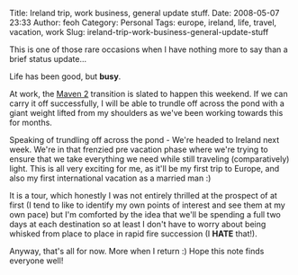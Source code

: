 Title: Ireland trip, work business, general update stuff.
Date: 2008-05-07 23:33
Author: feoh
Category: Personal
Tags: europe, ireland, life, travel, vacation, work
Slug: ireland-trip-work-business-general-update-stuff

This is one of those rare occasions when I have nothing more to say than
a brief status update...

<!--more-->

Life has been good, but **busy**.

At work, the [Maven
2](http://maven.apache.org/ "Maven - Welcome to Maven") transition is
slated to happen this weekend. If we can carry it off successfully, I
will be able to trundle off across the pond with a giant weight lifted
from my shoulders as we've been working towards this for months.

Speaking of trundling off across the pond - We're headed to Ireland next
week. We're in that frenzied pre vacation phase where we're trying to
ensure that we take everything we need while still traveling
(comparatively) light. This is all very exciting for me, as it'll be my
first trip to Europe, and also my first international vacation as a
married man :)

It is a tour, which honestly I was not entirely thrilled at the prospect
of at first (I tend to like to identify my own points of interest and
see them at my own pace) but I'm comforted by the idea that we'll be
spending a full two days at each destination so at least I don't have to
worry about being whisked from place to place in rapid fire succession
(I **HATE** that!).

Anyway, that's all for now. More when I return :) Hope this note finds
everyone well!
